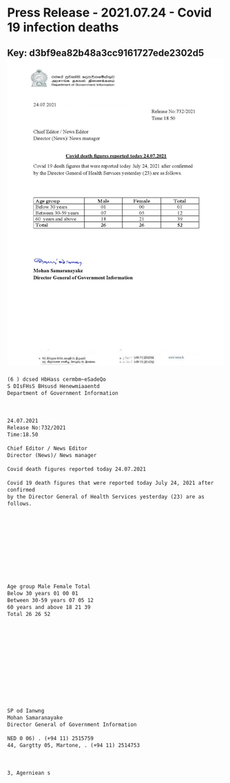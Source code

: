 # Press Release - 2021.07.24 - Covid 19 infection deaths 
Key: d3bf9ea82b48a3cc9161727ede2302d5 
![img](img/d3bf9ea82b48a3cc9161727ede2302d5.jpg)
---
```
(6 ) dcsed HbHass cermbm~eSadeQo
S DIsFHsS BHsusd Henewmiaaentd
Department of Government Information

 

24.07.2021
Release No:732/2021
Time:18.50

Chief Editor / News Editor
Director (News)/ News manager

Covid death figures reported today 24.07.2021

Covid 19 death figures that were reported today July 24, 2021 after confirmed
by the Director General of Health Services yesterday (23) are as follows.

 

 

 

 

 

Age group Male Female Total
Below 30 years 01 00 01
Between 30-59 years 07 05 12
60 years and above 18 21 39
Total 26 26 52

 

 

 

 

 

 

SP od Ianwng
Mohan Samaranayake
Director General of Government Information

NED 0 06) . (+94 11) 2515759
44, Gargtty 05, Martone, . (+94 11) 2514753

   

3, Agerniean s

```
